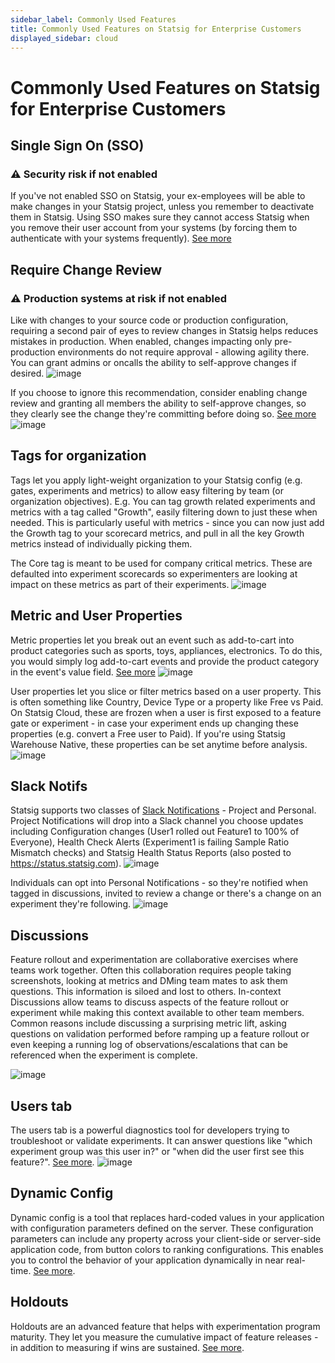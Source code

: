 ```yaml
---
sidebar_label: Commonly Used Features
title: Commonly Used Features on Statsig for Enterprise Customers
displayed_sidebar: cloud
---
```


# Commonly Used Features on Statsig for Enterprise Customers

## Single Sign On (SSO)
### ⚠️ Security risk if not enabled 
If you've not enabled SSO on Statsig, your ex-employees will be able to make changes in your Statsig project, unless you remember to deactivate them in Statsig. Using SSO makes sure they cannot access Statsig when you remove their user account from your systems (by forcing them to authenticate with your systems frequently). [See more](https://docs.statsig.com/access-management/sso/overview) 

## Require Change Review
### ⚠️ Production systems at risk if not enabled
Like with changes to your source code or production configuration, requiring a second pair of eyes to review changes in Statsig helps reduces mistakes in production. When enabled, changes impacting only pre-production environments do not require approval - allowing agility there. You can grant admins or oncalls the ability to self-approve changes if desired.
![image](https://github.com/statsig-io/docs/assets/31516123/7d640328-2615-4b17-94e3-b2788fb6d164)

If you choose to ignore this recommendation, consider enabling change review and granting all members the ability to self-approve changes, so they clearly see the change they're committing before doing so. [See more](https://docs.statsig.com/guides/setting-up-reviews) 
![image](https://github.com/statsig-io/docs/assets/31516123/5e298030-a4ae-4cea-9a77-811c2c30d8ea)

## Tags for organization
Tags let you apply light-weight organization to your Statsig config (e.g. gates, experiments and metrics) to allow easy filtering by team (or organization objectives). E.g. You can tag growth related experiments and metrics with a tag called "Growth", easily filtering down to just these when needed. This is particularly useful with metrics - since you can now just add the Growth tag to your scorecard metrics, and pull in all the key Growth metrics instead of individually picking them.

The Core tag is meant to be used for company critical metrics. These are defaulted into experiment scorecards so experimenters are looking at impact on these metrics as part of their experiments.
![image](https://github.com/statsig-io/docs/assets/31516123/92a44de5-71bb-4b80-9fea-f8d83e2c4f95)


## Metric and User Properties
Metric properties let you break out an event such as add-to-cart into product categories such as sports, toys, appliances, electronics. To do this, you would simply log add-to-cart events and provide the product category in the event's value field. [See more](https://docs.statsig.com/metrics/metric-dimensions)
![image](https://github.com/statsig-io/docs/assets/31516123/f1478766-3471-45c8-970a-4a3335675c82)

User properties let you slice or filter metrics based on a user property. This is often something like Country, Device Type or a property like Free vs Paid. On Statsig Cloud, these are frozen when a user is first exposed to a feature gate or experiment - in case your experiment ends up changing these properties (e.g. convert a Free user to Paid). If you're using Statsig Warehouse Native, these properties can be set anytime before analysis. 
![image](https://github.com/statsig-io/docs/assets/31516123/975df15b-8ac8-4396-aa3b-5877843ed5d5)

## Slack Notifs
Statsig supports two classes of [Slack Notifications](https://docs.statsig.com/integrations/slack) -  Project and Personal. 
Project Notifications will drop into a Slack channel you choose updates including Configuration changes (User1 rolled out Feature1 to 100% of Everyone), Health Check Alerts (Experiment1 is failing Sample Ratio Mismatch checks) and Statsig Health Status Reports (also posted to https://status.statsig.com). 
![image](https://github.com/statsig-io/docs/assets/31516123/9f7d3a81-a228-43cd-80f9-cf2c7a2d63a1)

Individuals can opt into Personal Notifications - so they're notified when tagged in discussions, invited to review a change or there's a change on an experiment they're following. 
![image](https://github.com/statsig-io/docs/assets/31516123/6604cdc4-8191-44bf-bbfe-7c4853a8f226)

## Discussions
Feature rollout and experimentation are collaborative exercises where teams work together. Often this collaboration requires people taking screenshots, looking at metrics and DMing team mates to ask them questions. This information is siloed and lost to others. In-context Discussions allow teams to discuss aspects of the feature rollout or experiment while making this context available to other team members. Common reasons include discussing a surprising metric lift, asking questions on validation performed before ramping up a feature rollout or even keeping a running log of observations/escalations that can be referenced when the experiment is complete. 

![image](https://github.com/statsig-io/docs/assets/31516123/7215b193-41ae-4932-aeff-8f41fc00c55e)

## Users tab
The users tab is a powerful diagnostics tool for developers trying to troubleshoot or validate experiments. It can answer questions like "which experiment group was this user in?" or "when did the user first see this feature?". [See more](https://docs.statsig.com/users).
![image](https://github.com/statsig-io/docs/assets/31516123/6826e065-85c9-40ab-9ce0-531cb02f0c30)

## Dynamic Config
Dynamic config is a tool that replaces hard-coded values in your application with configuration parameters defined on the server. These configuration parameters can include any property across your client-side or server-side application code, from button colors to ranking configurations. This enables you to control the behavior of your application dynamically in near real-time. [See more](https://docs.statsig.com/dynamic-config).

## Holdouts
Holdouts are an advanced feature that helps with experimentation program maturity. They let you measure the cumulative impact of feature releases - in addition to measuring if wins are sustained. [See more](https://statsig.com/blog/getting-in-on-holdouts). 
